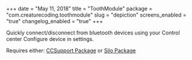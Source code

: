 +++
date = "May 11, 2018"
title = "ToothModule"
package = "com.creaturecoding.toothmodule"
slug = "depiction"
screens_enabled = "true"
changelog_enabled = "true"
+++

Quickly connect/disconnect from bluetooth devices using your Control center Configure device in settings.

Requires either: [CCSupport Package](http://cydia.saurik.com/package/com.opa334.ccsupport/) or [Silo Package](http://cydia.saurik.com/package/com.ioscreatix.silo/) 